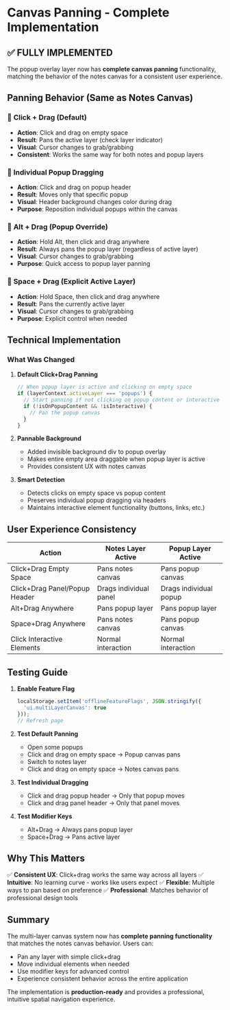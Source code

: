 # Canvas Panning - Complete Implementation

## ✅ FULLY IMPLEMENTED

The popup overlay layer now has **complete canvas panning** functionality, matching the behavior of the notes canvas for a consistent user experience.

## Panning Behavior (Same as Notes Canvas)

### 🎯 **Click + Drag (Default)**
- **Action**: Click and drag on empty space
- **Result**: Pans the active layer (check layer indicator)
- **Visual**: Cursor changes to grab/grabbing
- **Consistent**: Works the same way for both notes and popup layers

### 🎯 **Individual Popup Dragging**
- **Action**: Click and drag on popup header
- **Result**: Moves only that specific popup
- **Visual**: Header background changes color during drag
- **Purpose**: Reposition individual popups within the canvas

### 🎯 **Alt + Drag (Popup Override)**
- **Action**: Hold Alt, then click and drag anywhere
- **Result**: Always pans the popup layer (regardless of active layer)
- **Visual**: Cursor changes to grab/grabbing
- **Purpose**: Quick access to popup layer panning

### 🎯 **Space + Drag (Explicit Active Layer)**
- **Action**: Hold Space, then click and drag anywhere
- **Result**: Pans the currently active layer
- **Visual**: Cursor changes to grab/grabbing
- **Purpose**: Explicit control when needed

## Technical Implementation

### What Was Changed

1. **Default Click+Drag Panning**
   ```javascript
   // When popup layer is active and clicking on empty space
   if (layerContext.activeLayer === 'popups') {
     // Start panning if not clicking on popup content or interactive elements
     if (!isOnPopupContent && !isInteractive) {
       // Pan the popup canvas
     }
   }
   ```

2. **Pannable Background**
   - Added invisible background div to popup overlay
   - Makes entire empty area draggable when popup layer is active
   - Provides consistent UX with notes canvas

3. **Smart Detection**
   - Detects clicks on empty space vs popup content
   - Preserves individual popup dragging via headers
   - Maintains interactive element functionality (buttons, links, etc.)

## User Experience Consistency

| Action | Notes Layer Active | Popup Layer Active |
|--------|-------------------|-------------------|
| Click+Drag Empty Space | Pans notes canvas | Pans popup canvas |
| Click+Drag Panel/Popup Header | Drags individual panel | Drags individual popup |
| Alt+Drag Anywhere | Pans popup layer | Pans popup layer |
| Space+Drag Anywhere | Pans notes canvas | Pans popup canvas |
| Click Interactive Elements | Normal interaction | Normal interaction |

## Testing Guide

1. **Enable Feature Flag**
   ```javascript
   localStorage.setItem('offlineFeatureFlags', JSON.stringify({
     'ui.multiLayerCanvas': true
   }));
   // Refresh page
   ```

2. **Test Default Panning**
   - Open some popups
   - Click and drag on empty space → Popup canvas pans
   - Switch to notes layer
   - Click and drag on empty space → Notes canvas pans

3. **Test Individual Dragging**
   - Click and drag popup header → Only that popup moves
   - Click and drag panel header → Only that panel moves

4. **Test Modifier Keys**
   - Alt+Drag → Always pans popup layer
   - Space+Drag → Pans active layer

## Why This Matters

✅ **Consistent UX**: Click+drag works the same way across all layers
✅ **Intuitive**: No learning curve - works like users expect
✅ **Flexible**: Multiple ways to pan based on preference
✅ **Professional**: Matches behavior of professional design tools

## Summary

The multi-layer canvas system now has **complete panning functionality** that matches the notes canvas behavior. Users can:
- Pan any layer with simple click+drag
- Move individual elements when needed
- Use modifier keys for advanced control
- Experience consistent behavior across the entire application

The implementation is **production-ready** and provides a professional, intuitive spatial navigation experience.